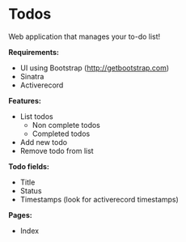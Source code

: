 # Todos

Web application that manages your to-do list!

**Requirements:**
- UI using Bootstrap (http://getbootstrap.com)
- Sinatra
- Activerecord

**Features:**
- List todos
  - Non complete todos
  - Completed todos
- Add new todo
- Remove todo from list

**Todo fields:**
- Title
- Status
- Timestamps (look for activerecord timestamps)

**Pages:**
- Index
